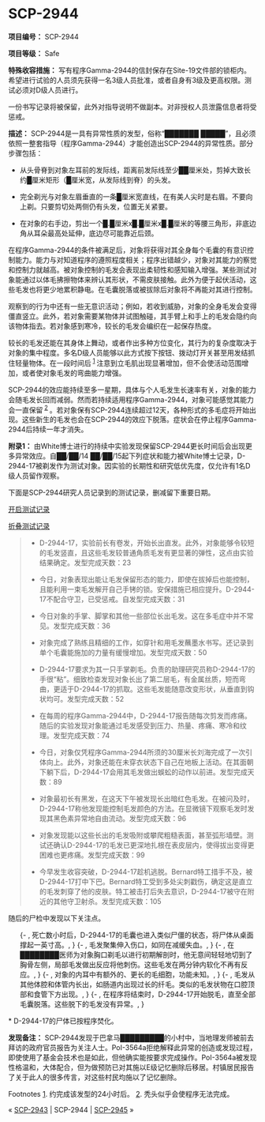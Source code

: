 # SCP-2944
                        


**项目编号：** SCP-2944

**项目等级：** Safe

**特殊收容措施：** 写有程序Gamma-2944的信封保存在Site-19文件部的锁柜内。希望进行试验的人员须先获得一名3级人员批准，或者自身有3级及更高权限。测试必须对D级人员进行。

一份书写记录将被保留，此外对指导说明不做副本。对非授权人员泄露信息者将受惩戒。

**描述：** SCP-2944是一具有异常性质的发型，俗称“███████ █████”，且必须依照一整套指导（程序Gamma-2944）才能创造出SCP-2944的异常性质。部分步骤包括：

- 从头骨脊到对象左耳前的发际线，距离前发际线至少██厘米处，剪掉大致长约█厘米矩形（█厘米宽，从发际线到脊）的头发。

- 完全剃光与对象左眉垂直的一条█厘米宽直线，在有美人尖时是右眉。不要向上剃。只要剪切处两侧仍有头发，位置无关紧要。

- 在对象的右手边，剪出一个█.█厘米x█.█厘米x█.█厘米的等腰三角形，非底边角从耳朵最高处延伸，底边尽可能靠近后颈。

在程序Gamma-2944的条件被满足后，对象将获得对其全身每个毛囊的有意识控制能力。能力与对知道程序的遵照程度相关；程序出错越少，对象对其能力的察觉和控制力就越高。被对象控制的毛发会表现出柔韧性和感知输入增强。某些测试对象能通过以体毛拂擦物体来辨认其形状，不需皮肤接触。此外为便于起伏活动，这些毛发也将更少地累积静电。在毛囊脱落或被拔除后对象将不再能对其进行控制。

观察到的行为中还有一些无意识活动；例如，若收到威胁，对象的全身毛发会变得僵直竖立。此外，若对象需要某物体并试图触碰，其手臂上和手上的毛发会隐约向该物体指去。若对象感到寒冷，较长的毛发会编织在一起保存热度。

较长的毛发还能在其身体上舞动，或者作出多种方位变化，其行为的复杂度取决于对象的集中程度。多名D级人员能够以此方式按下按钮、拨动灯开关甚至用发结抓住轻量物体。在一段时间后<sup class='footnoteref'>
 <a shape='rect' class='footnoteref' id='footnoteref-1' href='javascript:;' onclick='WIKIDOT.page.utils.scrollToReference(&apos;footnote-1&apos;)'>1</a>
</sup>注意到立毛肌出现显著增加，但不会使活动范围增加，或者使对象毛发的弯曲能力增强。

SCP-2944的效应能持续至多一星期，具体与个人毛发生长速率有关，对象的能力会随毛发长回而减弱。然而若持续适用程序Gamma-2944，对象可能感觉其能力会一直保留<sup class='footnoteref'>
 <a shape='rect' class='footnoteref' id='footnoteref-2' href='javascript:;' onclick='WIKIDOT.page.utils.scrollToReference(&apos;footnote-2&apos;)'>2</a>
</sup>。若对象保有SCP-2944连续超过12天，各种形式的多毛症将开始出现。这些新生的毛发也会在SCP-2944的效应下脱落。症状会在停止程序Gamma-2944后持续一年才消失。

**附录1：** 由White博士进行的持续中实验发现保留SCP-2944更长时间后会出现更多异常效应。自██/██/14 ██/██/15起下列症状和能力被White博士记录，D-2944-17被剃发作为测试对象。因实验的长期性和研究低优先度，仅允许有1名D级人员留作观察。

下面是SCP-2944研究人员记录到的测试记录，删减留下重要日期。


<a shape='rect' class='collapsible-block-link' href='javascript:;'>&#24320;&#21551;&#27979;&#35797;&#35760;&#24405;</a>

<a shape='rect' class='collapsible-block-link' href='javascript:;'>&#25240;&#21472;&#27979;&#35797;&#35760;&#24405;</a>


> - D-2944-17，实验前长有卷发，开始长出直发。此外，对象能够令较短的毛发竖直，且这些毛发较普通角质毛发有更显著的弹性，这点由实验结果确定。发型完成天数：23
> 
> - 今日，对象表现出能让毛发保留形态的能力，即使在拔掉后也能控制，且能利用一束毛发解开自己手铐的锁。安保措施已相应提升。D-2944-17不配合守卫，已受惩戒。自发型完成天数：31
> 
> - 今日对象的手掌、脚掌和其他一些部位长出毛发。这在多毛症中并不常见。发型完成天数：36
> 
> - 对象完成了熟练且精细的工作，如穿针和用毛发蘸墨水书写。还记录到单个毛囊能施加的力量有缓慢增加。发型完成天数：50
> 
> - D-2944-17要求为其一只手掌剃毛。负责的助理研究员称D-2944-17的手很“粘”。细致检查发现对象长出了第二层毛，有金属丝质，短而弯曲，更适于D-2944-17的抓取。这些毛发能随意改变形状，从垂直到钩状均可。发型完成天数：52
> 
> - 在每周的程序Gamma-2944中，D-2944-17报告随每次剪发而疼痛。随后的实验发现对象能通过毛发感受到压力、热量、疼痛、寒冷和纹理。发型完成天数：74
> 
> - 今日，对象仅凭程序Gamma-2944所须的30厘米长刘海完成了一次引体向上。此外，对象还能在未穿衣状态下自己在地板上活动。在其面朝下躺下后，D-2944-17会用其毛发做出蜈蚣的动作以前进。发型完成天数：89
> 
> - 对象最初长有黑发，在这天下午被发现长出暗红色毛发。在被问及时，D-2944-17称他发现能控制毛发颜色的方法。在显微镜下观察毛发时发现其黑色素异常地自由流动。发型完成天数：96
> 
> - 对象发现能以这些长出的毛发吸附或攀爬粗糙表面，甚至弧形墙壁。测试还确认D-2944-17的毛发已更深地扎根在表皮层内，使得拔出变得更困难也更疼痛。发型完成天数：99
> 
> - 今早发生收容突破，D-2944-17趁机逃脱。Bernard特工措手不及，被D-2944-17打中下巴。Bernard特工受到多处尖刺戳伤，确定这是直立的毛发刺穿了他的皮肤。特工被击打后失去意识，D-2944-17被守在附近的其他守卫射杀。发型完成天数：105
> 

随后的尸检中发现以下关注点。

<ol>{- , &#27515;&#20129;&#25968;&#23567;&#26102;&#21518;&#65292;D-2944-17&#30340;&#27611;&#22218;&#20063;&#36827;&#20837;&#31867;&#20284;&#23608;&#20725;&#30340;&#29366;&#24577;&#65292;&#23558;&#23608;&#20307;&#20174;&#26700;&#38754;&#25745;&#36215;&#19968;&#33521;&#23544;&#39640;&#12290;, }
{- , &#27611;&#21457;&#32858;&#38598;&#20280;&#20837;&#20260;&#21475;&#65292;&#22914;&#21516;&#22312;&#20943;&#32531;&#22833;&#34880;&#12290;, }
{- , &#22312;&#9608;&#9608;&#9608;&#9608;&#9608;&#9608;&#9608;&#9608;&#21307;&#24072;&#20026;&#23545;&#35937;&#33016;&#21475;&#21059;&#27611;&#20197;&#36827;&#34892;&#21021;&#26399;&#35299;&#21078;&#26102;&#65292;&#20182;&#26080;&#24847;&#38388;&#36731;&#36731;&#22320;&#20999;&#21040;&#20102;&#33016;&#39592;&#24038;&#20391;&#65292;&#23616;&#37096;&#27611;&#21457;&#20570;&#20986;&#21453;&#24212;&#23558;&#20182;&#21050;&#20260;&#12290;&#36825;&#20123;&#27611;&#21457;&#22312;&#20004;&#20998;&#38047;&#20869;&#36719;&#21270;&#19981;&#20877;&#26377;&#21453;&#24212;&#12290;, }
{- , &#23545;&#35937;&#30340;&#20869;&#32819;&#20013;&#26377;&#39069;&#22806;&#30340;&#12289;&#26356;&#38271;&#30340;&#27611;&#32454;&#32990;&#65292;&#21151;&#33021;&#26410;&#30693;&#12290;, }
{- , &#27611;&#21457;&#20174;&#20854;&#20182;&#20307;&#33108;&#21644;&#20307;&#31649;&#20869;&#38271;&#20986;&#65292;&#22914;&#32928;&#36947;&#20869;&#20986;&#29616;&#36807;&#38271;&#30340;&#32420;&#27611;&#12290;&#31867;&#20284;&#30340;&#27611;&#21457;&#29366;&#29289;&#22312;&#21475;&#33108;&#39030;&#37096;&#21644;&#39135;&#31649;&#19979;&#26041;&#20986;&#29616;&#12290;, }
{- , &#22312;&#31243;&#24207;&#23558;&#32467;&#26463;&#26102;&#65292;D-2944-17&#24320;&#22987;&#33073;&#27611;&#65292;&#30452;&#33267;&#20840;&#37096;&#27611;&#22218;&#33073;&#33853;&#12290;&#36825;&#20123;&#33073;&#19979;&#30340;&#27611;&#21457;&#27809;&#26377;&#24322;&#24120;&#12290;, }
</ol>
* D-2944-17的尸体已按程序焚化。




**发现备注：** SCP-2944发现于巴拿马█████████的小村中，当地理发师被前去拜访的政府官员报告为关注人士。PoI-3564a拒绝解释此异常的创造或发现过程，即使使用了基金会技术也是如此，但他确实能按要求完成操作。PoI-3564a被发现性格温和，大体配合，但为做预防已对其施以E级记忆删除后移居。村镇居民报告了关于此人的很多传言，对这些村民均施以了记忆删除。


Footnotes
<a shape='rect' href='javascript:;' onclick='WIKIDOT.page.utils.scrollToReference(&apos;footnoteref-1&apos;)'>1</a>. 约完成该发型的24小时后。
<a shape='rect' href='javascript:;' onclick='WIKIDOT.page.utils.scrollToReference(&apos;footnoteref-2&apos;)'>2</a>. 秃头似乎会使程序无法完成。



« <a shape='rect' class='newpage' href='/scp-2943'>SCP-2943</a> | SCP-2944 | [SCP-2945](/scp-2945) »





                    
